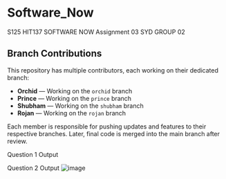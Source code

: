 # Software_Now
S125 HIT137 SOFTWARE NOW
Assignment 03
SYD GROUP 02

## Branch Contributions
This repository has multiple contributors, each working on their dedicated branch:
- **Orchid** — Working on the `orchid` branch
- **Prince** — Working on the `prince` branch
- **Shubham** — Working on the `shubham` branch
- **Rojan** — Working on the `rojan` branch

Each member is responsible for pushing updates and features to their respective branches. Later, final code is merged into the main branch after review.

Question 1 Output


Question 2 Output
![image](https://github.com/user-attachments/assets/f6b376e5-9ecf-4bc7-894e-99128e05086a)


